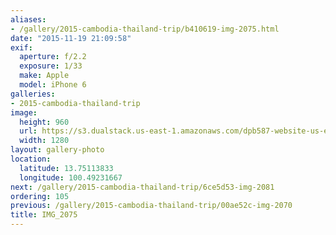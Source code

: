 ```yaml
---
aliases:
- /gallery/2015-cambodia-thailand-trip/b410619-img-2075.html
date: "2015-11-19 21:09:58"
exif:
  aperture: f/2.2
  exposure: 1/33
  make: Apple
  model: iPhone 6
galleries:
- 2015-cambodia-thailand-trip
image:
  height: 960
  url: https://s3.dualstack.us-east-1.amazonaws.com/dpb587-website-us-east-1/asset/gallery/2015-cambodia-thailand-trip/b410619-img-2075~1280.jpg
  width: 1280
layout: gallery-photo
location:
  latitude: 13.75113833
  longitude: 100.49231667
next: /gallery/2015-cambodia-thailand-trip/6ce5d53-img-2081
ordering: 105
previous: /gallery/2015-cambodia-thailand-trip/00ae52c-img-2070
title: IMG_2075
---
```


